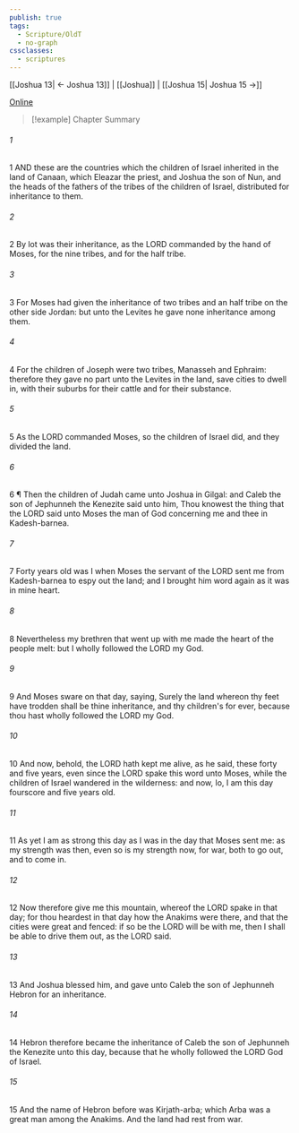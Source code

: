 ```yaml
---
publish: true
tags:
  - Scripture/OldT
  - no-graph
cssclasses:
  - scriptures
---
```

[[Joshua 13| ← Joshua 13]] | [[Joshua]] | [[Joshua 15| Joshua 15 →]]

[Online](https://churchofjesuschrist.org/study/scriptures/ot/josh/14?lang=eng)

>[!example] Chapter Summary
>
###### 1
1 AND these are the countries which the children of Israel inherited in the land of Canaan, which Eleazar the priest, and Joshua the son of Nun, and the heads of the fathers of the tribes of the children of Israel, distributed for inheritance to them.
###### 2
2 By lot was their inheritance, as the LORD commanded by the hand of Moses, for the nine tribes, and for the half tribe.
###### 3
3 For Moses had given the inheritance of two tribes and an half tribe on the other side Jordan: but unto the Levites he gave none inheritance among them.
###### 4
4 For the children of Joseph were two tribes, Manasseh and Ephraim: therefore they gave no part unto the Levites in the land, save cities to dwell in, with their suburbs for their cattle and for their substance.
###### 5
5 As the LORD commanded Moses, so the children of Israel did, and they divided the land.
###### 6
6 ¶ Then the children of Judah came unto Joshua in Gilgal: and Caleb the son of Jephunneh the Kenezite said unto him, Thou knowest the thing that the LORD said unto Moses the man of God concerning me and thee in Kadesh-barnea.
###### 7
7 Forty years old was I when Moses the servant of the LORD sent me from Kadesh-barnea to espy out the land; and I brought him word again as it was in mine heart.
###### 8
8 Nevertheless my brethren that went up with me made the heart of the people melt: but I wholly followed the LORD my God.
###### 9
9 And Moses sware on that day, saying, Surely the land whereon thy feet have trodden shall be thine inheritance, and thy children's for ever, because thou hast wholly followed the LORD my God.
###### 10
10 And now, behold, the LORD hath kept me alive, as he said, these forty and five years, even since the LORD spake this word unto Moses, while the children of Israel wandered in the wilderness: and now, lo, I am this day fourscore and five years old.
###### 11
11 As yet I am as strong this day as I was in the day that Moses sent me: as my strength was then, even so is my strength now, for war, both to go out, and to come in.
###### 12
12 Now therefore give me this mountain, whereof the LORD spake in that day; for thou heardest in that day how the Anakims were there, and that the cities were great and fenced: if so be the LORD will be with me, then I shall be able to drive them out, as the LORD said.
###### 13
13 And Joshua blessed him, and gave unto Caleb the son of Jephunneh Hebron for an inheritance.
###### 14
14 Hebron therefore became the inheritance of Caleb the son of Jephunneh the Kenezite unto this day, because that he wholly followed the LORD God of Israel.
###### 15
15 And the name of Hebron before was Kirjath-arba; which Arba was a great man among the Anakims.  And the land had rest from war.



